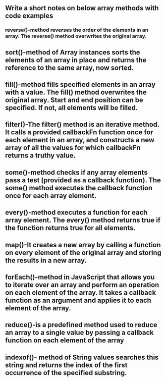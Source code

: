 ## Write a short notes on below array methods with code examples 
### reverse()-method reverses the order of the elements in an array. The reverse() method overwrites the original array.
## sort()-method of Array instances sorts the elements of an array in place and returns the reference to the same array, now sorted. 
## fill()-method fills specified elements in an array with a value. The fill() method overwrites the original array. Start and end position can be specified. If not, all elements will be filled.
## filter()-The filter() method is an iterative method. It calls a provided callbackFn function once for each element in an array, and constructs a new array of all the values for which callbackFn returns a truthy value.
## some()-method checks if any array elements pass a test (provided as a callback function). The some() method executes the callback function once for each array element.
## every()-method executes a function for each array element. The every() method returns true if the function returns true for all elements.
## map()-It creates a new array by calling a function on every element of the original array and storing the results in a new array.
## forEach()-method in JavaScript that allows you to iterate over an array and perform an operation on each element of the array. It takes a callback function as an argument and applies it to each element of the array.
## reduce()-is a predefined method used to reduce an array to a single value by passing a callback function on each element of the array
## indexof()- method of String values searches this string and returns the index of the first occurrence of the specified substring. 
